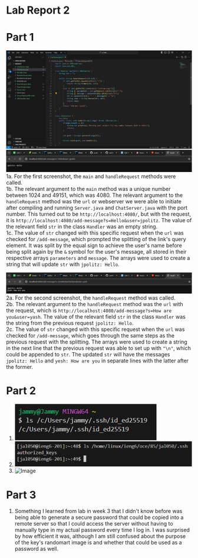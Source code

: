 # Lab Report 2
# Part 1  
![Image](ChatServer.png)  
![Image](addMessage1.png)  
1a. For the first screenshot, the ```main``` and ```handleRequest``` methods were called.  
1b. The relevant argument to the ```main``` method was a unique number between 1024 and 49151, which was 4080. The relevant argument to the ```handleRequest``` method was the ```url``` or webserver we were able to initiate after compiling and running ```Server.java``` and ```ChatServer.java``` with the port number. This turned out to be ```http://localhost:4080/```, but with the request, it is ```http://localhost:4080/add-message?s=Hello&user=jpolitz```. The value of the relevant field ```str``` in the class ```Handler``` was an empty string.  
1c. The value of ```str``` changed with this specific request when the ```url``` was checked for ```/add-message```, which prompted the splitting of the link's query element. It was split by the equal sign to achieve the user's name before being split again by the ```&``` symbol for the user's message, all stored in their respective arrays ```parameters``` and ```message```. The arrays were used to create a string that will update ```str``` with ```jpolitz: Hello```.  
  
![Image](addMessage2.png)  
2a. For the second screenshot, the ```handleRequest``` method was called.  
2b. The relevant argument to the ```handleRequest``` method was the ```url``` with the request, which is ```http://localhost:4080/add-message?s=How are you&user=yash```. The value of the relevant field ```str``` in the class ```Handler``` was the string from the previous request ```jpolitz: Hello```.  
2c. The value of ```str``` changed with this specific request when the ```url``` was checked for ```/add-message```, which goes through the same steps as the previous request with the splitting. The arrays were used to create a string in the next line that the previous request was able to set up with ```"\n"```, which could be appended to ```str```. The updated ```str``` will have the messages ```jpolitz: Hello``` and ```yesh: How are you``` in separate lines with the latter after the former.  
  
# Part 2  
1. ![Image](privateKey.png)
2. ![Image](publicKey.png)
3. ![Image](terminalInteraction)

# Part 3  
1. Something I learned from lab in week 3 that I didn't know before was being able to generate a secure password that could be copied into a remote server so that I could access the server without having to manually type in my actual password every time I log in. I was surprised by how efficient it was, although I am still confused about the purpose of the key's randomart image is and whether that could be used as a password as well.
